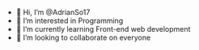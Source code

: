 - 👋 Hi, I’m @AdrianSo17
- 👀 I’m interested in Programming
- 🌱 I’m currently learning Front-end web development
- 💞️ I’m looking to collaborate on everyone

<!---
AdrianSo17/AdrianSo17 is a ✨ special ✨ repository because its `README.md` (this file) appears on your GitHub profile.
You can click the Preview link to take a look at your changes.
--->
